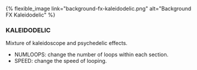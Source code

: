 {% flexible_image link="background-fx-kaleidodelic.png" alt="Background FX Kaleidodelic" %}

### KALEIDODELIC
Mixture of kaleidoscope and psychedelic effects.

* NUMLOOPS: change the number of loops within each section.
* SPEED: change the speed of looping.